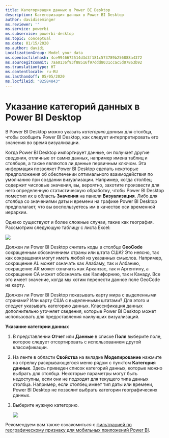 ```yaml
---
title: Категоризация данных в Power BI Desktop
description: Категоризация данных в Power BI Desktop
author: davidiseminger
ms.reviewer: ''
ms.service: powerbi
ms.subservice: powerbi-desktop
ms.topic: conceptual
ms.date: 01/15/2020
ms.author: davidi
LocalizationGroup: Model your data
ms.openlocfilehash: 4ce9946672514d3d3f181c573789b256888a4372
ms.sourcegitcommit: 7aa0136f93f88516f97ddd8031ccac5d07863b92
ms.translationtype: HT
ms.contentlocale: ru-RU
ms.lasthandoff: 05/05/2020
ms.locfileid: "82584843"
---
```

# <a name="specify-data-categories-in-power-bi-desktop"></a>Указание категорий данных в Power BI Desktop
В Power BI Desktop можно указать *категорию данных* для столбца, чтобы сообщить Power BI Desktop, как следует интерпретировать его значения во время визуализации.

Когда Power BI Desktop импортирует данные, он получает другие сведения, отличные от самих данных, например имена таблиц и столбцов, а также являются ли данные первичным ключом. Эта информация позволяет Power BI Desktop сделать некоторые предположения об обеспечении оптимального взаимодействия по умолчанию при создании визуализации.
Например, когда столбец содержит числовые значения, вы, вероятно, захотите произвести для него определенную статистическую обработку, чтобы Power BI Desktop поместил их в область **Значения** на панели **Визуализация**. Либо для столбца со значениями даты и времени на графике Power BI Desktop предполагает, что вы воспользуетесь им в качестве оси временной иерархии.

Однако существуют и более сложные случаи, такие как география. Рассмотрим следующую таблицу с листа Excel:

![](media/desktop-data-categorization/datacategorizationtable.png)

Должен ли Power BI Desktop считать коды в столбце **GeoCode** сокращенным обозначением страны или штата США?  Это неясно, так как сокращения могут иметь любой из указанных смыслов. Например, сокращение AL может означать как Алабаму, так и Албанию, сокращение AR может означать как Арканзас, так и Аргентину, а сокращение CA может обозначать как Калифорнию, так и Канаду. Все это имеет значение, когда мы хотим перенести данное поле GeoCode на карту. 

Должен ли Power BI Desktop показывать карту мира с выделенными странами? Или карту США с выделенными штатами?  Для этого и следует указывать категорию данных. Классификация данных дополнительно уточняет сведения, которые Power BI Desktop может использовать для предоставления наилучших визуализаций.  

**Указание категории данных**

1. В представлении **Отчет** или **Данные** в списке **Поля** выберите поле, которое следует отсортировать с использованием другой классификации.
2. На ленте в области **Свойства** на вкладке **Моделирование** нажмите на стрелку раскрывающегося меню рядом с пунктом **Категория данных**.  Здесь приведен список категорий данных, которые можно выбрать для столбца. Некоторые параметры могут быть недоступны, если они не подходят для текущего типа данных столбца.  Например, если столбец имеет тип даты или времени, Power BI Desktop не позволит выбрать категории географических данных. 
3. Выберите нужную категорию.

   ![](media/desktop-data-categorization/desktop-data-categorization.png)

Рекомендуем вам также ознакомиться с [фильтрацией по географическому признаку для мобильных приложений Power BI](desktop-mobile-geofiltering.md).

